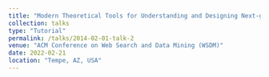 ```yaml
---
title: "Modern Theoretical Tools for Understanding and Designing Next-generation Information Retrieval Systems"
collection: talks
type: "Tutorial"
permalink: /talks/2014-02-01-talk-2
venue: "ACM Conference on Web Search and Data Mining (WSDM)"
date: 2022-02-21
location: "Tempe, AZ, USA"
---
```



